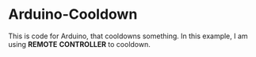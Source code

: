 # Arduino-Cooldown
This is code for Arduino, that cooldowns something.
In this example, I am using **REMOTE** **CONTROLLER** to cooldown.
